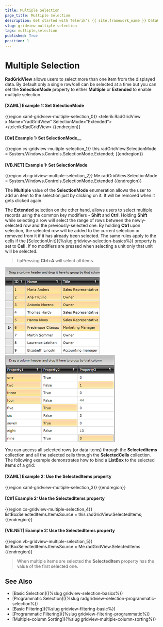 ```yaml
---
title: Multiple Selection
page_title: Multiple Selection
description: Get started with Telerik's {{ site.framework_name }} DataGrid allowing users to select more than one item from the displayed data.
slug: gridview-multiple-selection
tags: multiple,selection
published: True
position: 1
---
```


# Multiple Selection

__RadGridView__ allows users to select more than one item from the displayed data. By default only a single row/cell can be selected at a time but you can set the __SelectionMode__ property to either __Multiple__ or __Extended__ to enable multiple selection.

#### __[XAML] Example 1: Set SelectionMode__

{{region xaml-gridview-multiple-selection_0}}
	<telerik:RadGridView x:Name="radGridView"
	                         SelectionMode="Extended">
	    <!--...-->
	</telerik:RadGridView>
{{endregion}}

#### __[C#] Example 1: Set SelectionMode____

{{region cs-gridview-multiple-selection_1}}
	this.radGridView.SelectionMode = System.Windows.Controls.SelectionMode.Extended;
{{endregion}}

#### __[VB.NET] Example 1: Set SelectionMode__

{{region vb-gridview-multiple-selection_2}}
	Me.radGridView.SelectionMode = System.Windows.Controls.SelectionMode.Extended
{{endregion}}

The __Multiple__ value of the __SelectionMode__ enumeration allows the user to add an item to the selection just by clicking on it. It will be removed when it gets clicked again.

The __Extended__ selection on the other hand, allows users to select multiple records using the common key modifiers - __Shift__ and __Ctrl__. Holding __Shift__ while selecting a row will select the range of rows between the newly-selected row and the previously-selected one. By holding __Ctrl__ upon selection, the selected row will be added to the current selection or removed from it if it has already been selected. The same rules apply to the cells if the [SelectionUnit]({%slug gridview-selection-basics%}) property is set to __Cell__. If no modifiers are pressed when selecting a unit only that unit will be selected.

>tipPressing __Ctrl+A__ will select all items.

![](images/RadGridView_MultipleSelection_1.png)![](images/gridview_cell_selection.png)

You can access all selected rows (or data items) through the __SelectedItems__ collection and all the selected cells through the __SelectedCells__ collection. The following example demonstrates how to bind a __ListBox__ to the selected items of a grid:

#### __[XAML] Example 2: Use the SelectedItems property__

{{region xaml-gridview-multiple-selection_3}}
	<ListBox x:Name="listBoxSelectedItems"
	 DisplayMemberPath="Name"
	 ItemsSource="{Binding SelectedItems, ElementName=radGridView}" />
{{endregion}}

#### __[C#] Example 2: Use the SelectedItems property__

{{region cs-gridview-multiple-selection_4}}
	listBoxSelectedItems.ItemsSource = this.radGridView.SelectedItems;
{{endregion}}

#### __[VB.NET] Example 2: Use the SelectedItems property__

{{region vb-gridview-multiple-selection_5}}
	listBoxSelectedItems.ItemsSource = Me.radGridView.SelectedItems
{{endregion}}

>When multiple items are selected the __SelectedItem__ property has the value of the first selected one.

## See Also

 * [Basic Selection]({%slug gridview-selection-basics%})
 * [Programmatic Selection]({%slug radgridview-selection-programmatic-selection%})
 * [Basic Filtering]({%slug gridview-filtering-basic%})
 * [Programmatic Filtering]({%slug gridview-filtering-programmatic%})
 * [Multiple-column Sorting]({%slug gridview-multiple-column-sorting%})
